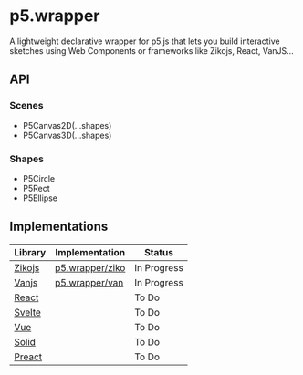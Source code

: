 # p5.wrapper
A lightweight declarative wrapper for p5.js that lets you build interactive sketches using Web Components or frameworks like Zikojs, React, VanJS...

## API 
### Scenes
 - P5Canvas2D(...shapes)
 - P5Canvas3D(...shapes)
### Shapes 
 - P5Circle 
 - P5Rect 
 - P5Ellipse

## Implementations 
|Library|Implementation|Status|
|-|-|-|
|[Zikojs]()|[p5.wrapper/ziko](wrappers/ziko/readme.md)| In Progress
|[Vanjs]()|[p5.wrapper/van](wrappers/van/readme.md)| In Progress
|[React]()|| To Do
|[Svelte]()|| To Do 
|[Vue]()|| To Do
|[Solid]()|| To Do 
|[Preact]()|| To Do 
